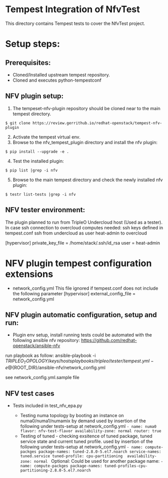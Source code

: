 Tempest Integration of NfvTest
==============================

This directory contains Tempest tests to cover the NfvTest project.

# Setup steps:
## Prerequisites:
* Cloned/Installed upstream tempest repository.
* Cloned and executes python-tempestconf

## NFV plugin setup:

1. The tempeset-nfv-plugin repository should be cloned near to the main tempest directory.

`$ git clone https://review.gerrithub.io/redhat-openstack/tempest-nfv-plugin`

2. Activate the tempest virtual env.
3. Browse to the nfv_tempest_plugin directory and install the nfv plugin:

`$ pip install --upgrade -e .`

4. Test the installed plugin:

`$ pip list |grep -i nfv`

5. Browse to the main tempest directory and check the newly installed nfv plugin:

`$ testr list-tests |grep -i nfv`

## NFV tester environment:
The plugin planned to run from TripleO Undercloud host (Used as a tester).
In case ssh connection to overcloud computes needed:
ssh keys defined in tempest.conf
ssh from undercloud as user heat-admin to overcloud

[hypervisor]
private_key_file = /home/stack/.ssh/id_rsa
user = heat-admin

# NFV plugin tempest configuration extensions
*  network_config.yml
This file ignored if tempest.conf does not include the following parameter
[hypervisor]
external_config_file = network_config.yml

## NFV plugin automatic configuration, setup and run:

* Plugin env setup, install running tests could be automated with the following ansible
 nfv repository: https://github.com/redhat-openstack/ansible-nfv

 run playbook as follow:
 ansible-playbook -i ${TRIPLEO_TOPOLOGY}/keys/hosts
 playbooks/tripleo/tester/tempest.yml -e @${ROOT_DIR}/ansible-nfv/network_config.yml

 see network_config.yml.sample file

## NFV test cases

* Tests included in test_nfv_epa.py
  
  - Testing numa topology by booting an instance on numa0/numa1/numamix by demand
    used by insertion of the following under tests-setup at network_config.yml
    `- name: numa0
       flavor: nfv-test-flavor
       availability-zone: normal
       router: true `
  - Testing of tuned - checking exsitence of tuned package, tuned service state
    and current tuned profile.
    used by insertion of the following under tests-setup at network_config.yml
    `- name: compute-packges
       package-names: tuned-2.8.0-5.el7.noarch
       service-names: tuned.service
       tuned-profile: cpu-partitioning 
       availability-zone: normal `
    Optional:
    Could be used for another package name:
      `- name: compute-packges
         package-names: tuned-profiles-cpu-partitioning-2.8.0-5.el7.noarch `
